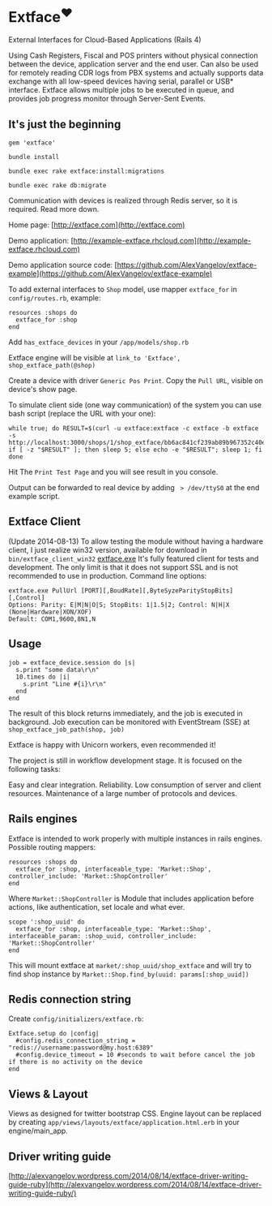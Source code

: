 Extface<sup>&hearts;</sup>
========

External Interfaces for Cloud-Based Applications (Rails 4)

Using Cash Registers, Fiscal and POS printers without physical connection between the device, application server and the end user. 
Can also be used for remotely reading CDR logs from PBX systems and actually supports data exchange with all low-speed devices having serial, parallel or USB* interface.
Extface allows multiple jobs to be executed in queue, and provides job progress monitor through Server-Sent Events.

## It's just the beginning

    gem 'extface'
    
    bundle install
    
    bundle exec rake extface:install:migrations
    
    bundle exec rake db:migrate
    
Communication with devices is realized through Redis server, so it is required. Read more down.

Home page: [http://extface.com](http://extface.com)

Demo application: [http://example-extface.rhcloud.com](http://example-extface.rhcloud.com)

Demo application source code: [https://github.com/AlexVangelov/extface-example](https://github.com/AlexVangelov/extface-example)
    
To add external interfaces to `Shop` model, use mapper `extface_for` in `config/routes.rb`, example:

    resources :shops do 
      extface_for :shop
    end
  
Add `has_extface_devices` in your `/app/models/shop.rb`

Extface engine will be visible at `link_to 'Extface', shop_extface_path(@shop)`

Create a device with driver `Generic Pos Print`.
Copy the `Pull URL`, visible on device's show page.

To simulate client side (one way communication) of the system you can use bash script (replace the URL with your one):

    while true; do RESULT=$(curl -u extface:extface -c extface -b extface -s http://localhost:3000/shops/1/shop_extface/bb6ac841cf239ab89b967352c40e4b39); if [ -z "$RESULT" ]; then sleep 5; else echo -e "$RESULT"; sleep 1; fi done

Hit The `Print Test Page` and you will see result in you console.

Output can be forwarded to real device by adding ` > /dev/ttyS0` at the end example script.

## Extface Client

(Update 2014-08-13)
To allow testing the module without having a hardware client, I just realize win32 version, available for download in `bin/extface_client_win32` [extface.exe](https://github.com/AlexVangelov/extface/blob/master/bin/extface_client_win32/extface.exe)
It's fully featured client for tests and development. The only limit is that it does not support SSL and is not recommended to use in production.
Command line options:

    extface.exe PullUrl [PORT][,BoudRate][,ByteSyzeParityStopBits][,Control]
    Options: Parity: E|M|N|O|S; StopBits: 1|1.5|2; Control: N|H|X (None|Hardware|XON/XOF)
    Default: COM1,9600,8N1,N

## Usage

    job = extface_device.session do |s|
      s.print "some data\r\n"
      10.times do |i|
        s.print "Line #{i}\r\n"
      end
    end

The result of this block returns immediately, and the job is executed in background.
Job execution can be monitored with EventStream (SSE) at `shop_extface_job_path(shop, job)`

Extface is happy with Unicorn workers, even recommended it!

The project is still in workflow development stage.
It is focused on the following tasks:

  Easy and clear integration.
  Reliability.
  Low consumption of server and client resources.
  Maintenance of a large number of protocols and devices.


## Rails engines

Extface is intended to work properly with multiple instances in rails engines. Possible routing mappers:

    resources :shops do
      extface_for :shop, interfaceable_type: 'Market::Shop', controller_include: 'Market::ShopController'
    end
    
Where `Market::ShopController` is Module that includes application before actions, like authentication, set locale and what ever.

    scope ':shop_uuid' do
      extface_for :shop, interfaceable_type: 'Market::Shop', interfaceable_param: :shop_uuid, controller_include: 'Market::ShopController'
    end
    
This will mount extface at `market/:shop_uuid/shop_extface` and will try to find shop instance by `Market::Shop.find_by(uuid: params[:shop_uuid])`

## Redis connection string

Create `config/initializers/extface.rb`:

    Extface.setup do |config|
      #config.redis_connection_string = "redis://username:password@my.host:6389"
      #config.device_timeout = 10 #seconds to wait before cancel the job if there is no activity on the device
    end


## Views & Layout

Views as designed for twitter bootstrap CSS. Engine layout can be replaced by creating `app/views/layouts/extface/application.html.erb` in your engine/main_app.

## Driver writing guide

[http://alexvangelov.wordpress.com/2014/08/14/extface-driver-writing-guide-ruby](http://alexvangelov.wordpress.com/2014/08/14/extface-driver-writing-guide-ruby/)
